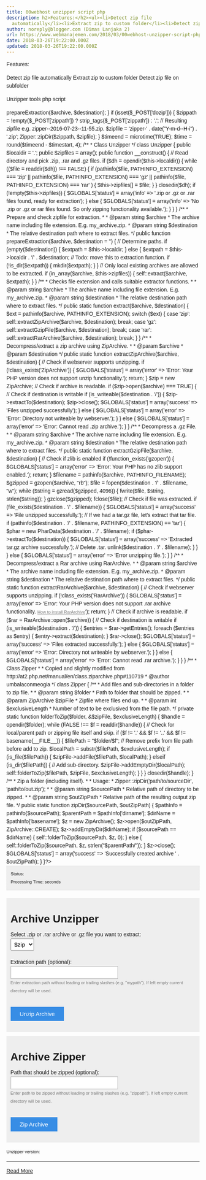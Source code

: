 ```yaml
---
title: 00webhost unzipper script php
description: h2>Features:</h2><ul><li>Detect zip file
  automatically</li><li>Extract zip to custom folder</li><li>Detect zip file on
author: noreply@blogger.com (Dimas Lanjaka 2)
url: https://www.webmanajemen.com/2018/03/00webhost-unzipper-script-php.html
date: 2018-03-26T19:22:00.000Z
updated: 2018-03-26T19:22:00.000Z
---
```


Features:

Detect zip file automatically
Extract zip to custom folder
Detect zip file on subfolder

Unzipper tools php script

<?php
/**
 * The Unzipper extracts .zip or .rar archives and .gz files on webservers.
 * It's handy if you do not have shell access. E.g. if you want to upload a lot
 * of files (php framework or image collection) as an archive to save time.
 * As of version 0.1.0 it also supports creating archives.
 *
 * @author  Andreas Tasch, at[tec], attec.at
 * @license GNU GPL v3
 * @package attec.toolbox
 * @version 0.1.1
 */
define('VERSION', '0.1.1');
$timestart = microtime(TRUE);
$GLOBALS['status'] = array();
$unzipper = new Unzipper;
if (isset($_POST['dounzip'])) {
  // Check if an archive was selected for unzipping.
  $archive = isset($_POST['zipfile']) ? strip_tags($_POST['zipfile']) : '';
  $destination = isset($_POST['extpath']) ? strip_tags($_POST['extpath']) : '';
  $unzipper->prepareExtraction($archive, $destination);
}
if (isset($_POST['dozip'])) {
  $zippath = !empty($_POST['zippath']) ? strip_tags($_POST['zippath']) : '.';
  // Resulting zipfile e.g. zipper--2016-07-23--11-55.zip.
  $zipfile = 'zipper-' . date("Y-m-d--H-i") . '.zip';
  Zipper::zipDir($zippath, $zipfile);
}
$timeend = microtime(TRUE);
$time = round($timeend - $timestart, 4);
/**
 * Class Unzipper
 */
class Unzipper {
  public $localdir = '.';
  public $zipfiles = array();
  public function __construct() {
    // Read directory and pick .zip, .rar and .gz files.
    if ($dh = opendir($this->localdir)) {
      while (($file = readdir($dh)) !== FALSE) {
        if (pathinfo($file, PATHINFO_EXTENSION) === 'zip'
          || pathinfo($file, PATHINFO_EXTENSION) === 'gz'
          || pathinfo($file, PATHINFO_EXTENSION) === 'rar'
        ) {
          $this->zipfiles[] = $file;
        }
      }
      closedir($dh);
      if (!empty($this->zipfiles)) {
        $GLOBALS['status'] = array('info' => '.zip or .gz or .rar files found, ready for extraction');
      }
      else {
        $GLOBALS['status'] = array('info' => 'No .zip or .gz or rar files found. So only zipping functionality available.');
      }
    }
  }
  /**
   * Prepare and check zipfile for extraction.
   *
   * @param string $archive
   *   The archive name including file extension. E.g. my_archive.zip.
   * @param string $destination
   *   The relative destination path where to extract files.
   */
  public function prepareExtraction($archive, $destination = '') {
    // Determine paths.
    if (empty($destination)) {
      $extpath = $this->localdir;
    }
    else {
      $extpath = $this->localdir . '/' . $destination;
      // Todo: move this to extraction function.
      if (!is_dir($extpath)) {
        mkdir($extpath);
      }
    }
    // Only local existing archives are allowed to be extracted.
    if (in_array($archive, $this->zipfiles)) {
      self::extract($archive, $extpath);
    }
  }
  /**
   * Checks file extension and calls suitable extractor functions.
   *
   * @param string $archive
   *   The archive name including file extension. E.g. my_archive.zip.
   * @param string $destination
   *   The relative destination path where to extract files.
   */
  public static function extract($archive, $destination) {
    $ext = pathinfo($archive, PATHINFO_EXTENSION);
    switch ($ext) {
      case 'zip':
        self::extractZipArchive($archive, $destination);
        break;
      case 'gz':
        self::extractGzipFile($archive, $destination);
        break;
      case 'rar':
        self::extractRarArchive($archive, $destination);
        break;
    }
  }
  /**
   * Decompress/extract a zip archive using ZipArchive.
   *
   * @param $archive
   * @param $destination
   */
  public static function extractZipArchive($archive, $destination) {
    // Check if webserver supports unzipping.
    if (!class_exists('ZipArchive')) {
      $GLOBALS['status'] = array('error' => 'Error: Your PHP version does not support unzip functionality.');
      return;
    }
    $zip = new ZipArchive;
    // Check if archive is readable.
    if ($zip->open($archive) === TRUE) {
      // Check if destination is writable
      if (is_writeable($destination . '/')) {
        $zip->extractTo($destination);
        $zip->close();
        $GLOBALS['status'] = array('success' => 'Files unzipped successfully');
      }
      else {
        $GLOBALS['status'] = array('error' => 'Error: Directory not writeable by webserver.');
      }
    }
    else {
      $GLOBALS['status'] = array('error' => 'Error: Cannot read .zip archive.');
    }
  }
  /**
   * Decompress a .gz File.
   *
   * @param string $archive
   *   The archive name including file extension. E.g. my_archive.zip.
   * @param string $destination
   *   The relative destination path where to extract files.
   */
  public static function extractGzipFile($archive, $destination) {
    // Check if zlib is enabled
    if (!function_exists('gzopen')) {
      $GLOBALS['status'] = array('error' => 'Error: Your PHP has no zlib support enabled.');
      return;
    }
    $filename = pathinfo($archive, PATHINFO_FILENAME);
    $gzipped = gzopen($archive, "rb");
    $file = fopen($destination . '/' . $filename, "w");
    while ($string = gzread($gzipped, 4096)) {
      fwrite($file, $string, strlen($string));
    }
    gzclose($gzipped);
    fclose($file);
    // Check if file was extracted.
    if (file_exists($destination . '/' . $filename)) {
      $GLOBALS['status'] = array('success' => 'File unzipped successfully.');
      // If we had a tar.gz file, let's extract that tar file.
      if (pathinfo($destination . '/' . $filename, PATHINFO_EXTENSION) == 'tar') {
        $phar = new PharData($destination . '/' . $filename);
        if ($phar->extractTo($destination)) {
          $GLOBALS['status'] = array('success' => 'Extracted tar.gz archive successfully.');
          // Delete .tar.
          unlink($destination . '/' . $filename);
        }
      }
    }
    else {
      $GLOBALS['status'] = array('error' => 'Error unzipping file.');
    }
  }
  /**
   * Decompress/extract a Rar archive using RarArchive.
   *
   * @param string $archive
   *   The archive name including file extension. E.g. my_archive.zip.
   * @param string $destination
   *   The relative destination path where to extract files.
   */
  public static function extractRarArchive($archive, $destination) {
    // Check if webserver supports unzipping.
    if (!class_exists('RarArchive')) {
      $GLOBALS['status'] = array('error' => 'Error: Your PHP version does not support .rar archive functionality. <a class="info" href="http://php.net/manual/en/rar.installation.php" target="_blank">How to install RarArchive</a>');
      return;
    }
    // Check if archive is readable.
    if ($rar = RarArchive::open($archive)) {
      // Check if destination is writable
      if (is_writeable($destination . '/')) {
        $entries = $rar->getEntries();
        foreach ($entries as $entry) {
          $entry->extract($destination);
        }
        $rar->close();
        $GLOBALS['status'] = array('success' => 'Files extracted successfully.');
      }
      else {
        $GLOBALS['status'] = array('error' => 'Error: Directory not writeable by webserver.');
      }
    }
    else {
      $GLOBALS['status'] = array('error' => 'Error: Cannot read .rar archive.');
    }
  }
}
/**
 * Class Zipper
 *
 * Copied and slightly modified from http://at2.php.net/manual/en/class.ziparchive.php#110719
 * @author umbalaconmeogia
 */
class Zipper {
  /**
   * Add files and sub-directories in a folder to zip file.
   *
   * @param string $folder
   *   Path to folder that should be zipped.
   *
   * @param ZipArchive $zipFile
   *   Zipfile where files end up.
   *
   * @param int $exclusiveLength
   *   Number of text to be exclusived from the file path.
   */
  private static function folderToZip($folder, &$zipFile, $exclusiveLength) {
    $handle = opendir($folder);
    while (FALSE !== $f = readdir($handle)) {
      // Check for local/parent path or zipping file itself and skip.
      if ($f != '.' && $f != '..' && $f != basename(__FILE__)) {
        $filePath = "$folder/$f";
        // Remove prefix from file path before add to zip.
        $localPath = substr($filePath, $exclusiveLength);
        if (is_file($filePath)) {
          $zipFile->addFile($filePath, $localPath);
        }
        elseif (is_dir($filePath)) {
          // Add sub-directory.
          $zipFile->addEmptyDir($localPath);
          self::folderToZip($filePath, $zipFile, $exclusiveLength);
        }
      }
    }
    closedir($handle);
  }
  /**
   * Zip a folder (including itself).
   *
   * Usage:
   *   Zipper::zipDir('path/to/sourceDir', 'path/to/out.zip');
   *
   * @param string $sourcePath
   *   Relative path of directory to be zipped.
   *
   * @param string $outZipPath
   *   Relative path of the resulting output zip file.
   */
  public static function zipDir($sourcePath, $outZipPath) {
    $pathInfo = pathinfo($sourcePath);
    $parentPath = $pathInfo['dirname'];
    $dirName = $pathInfo['basename'];
    $z = new ZipArchive();
    $z->open($outZipPath, ZipArchive::CREATE);
    $z->addEmptyDir($dirName);
    if ($sourcePath == $dirName) {
      self::folderToZip($sourcePath, $z, 0);
    }
    else {
      self::folderToZip($sourcePath, $z, strlen("$parentPath/"));
    }
    $z->close();
    $GLOBALS['status'] = array('success' => 'Successfully created archive ' . $outZipPath);
  }
}?>
<!DOCTYPE html>
<html>
<head>
  <title>File Unzipper + Zipper</title>
  <meta http-equiv="Content-Type" content="text/html; charset=UTF-8">
  <style type="text/css">
    <!--
    body {
      font-family: Arial, sans-serif;
      line-height: 150%;
    }
    label {
      display: block;
      margin-top: 20px;
    }
    fieldset {
      border: 0;
      background-color: #EEE;
      margin: 10px 0 10px 0;
    }
    .select {
      padding: 5px;
      font-size: 110%;
    }
    .status {
      margin: 0;
      margin-bottom: 20px;
      padding: 10px;
      font-size: 80%;
      background: #EEE;
      border: 1px dotted #DDD;
    }
    .status--ERROR {
      background-color: red;
      color: white;
      font-size: 120%;
    }
    .status--SUCCESS {
      background-color: green;
      font-weight: bold;
      color: white;
      font-size: 120%
    }
    .small {
      font-size: 0.7rem;
      font-weight: normal;
    }
    .version {
      font-size: 80%;
    }
    .form-field {
      border: 1px solid #AAA;
      padding: 8px;
      width: 280px;
    }
    .info {
      margin-top: 0;
      font-size: 80%;
      color: #777;
    }
    .submit {
      background-color: #378de5;
      border: 0;
      color: #ffffff;
      font-size: 15px;
      padding: 10px 24px;
      margin: 20px 0 20px 0;
      text-decoration: none;
    }
    .submit:hover {
      background-color: #2c6db2;
      cursor: pointer;
    }
    -->
  </style>
</head>
<body>
<p class="status status--<?php echo strtoupper(key($GLOBALS['status'])); ?>">
  Status: <?php echo reset($GLOBALS['status']); ?><br/>
  <span class="small">Processing Time: <?php echo $time; ?> seconds</span>
</p>
<form action="" method="POST">
  <fieldset>
    <h1>Archive Unzipper</h1>
    <label for="zipfile">Select .zip or .rar archive or .gz file you want to extract:</label>
    <select name="zipfile" size="1" class="select">
      <?php foreach ($unzipper->zipfiles as $zip) {
        echo "<option>$zip</option>";
      }
      ?>
    </select>
    <label for="extpath">Extraction path (optional):</label>
    <input type="text" name="extpath" class="form-field" />
    <p class="info">Enter extraction path without leading or trailing slashes (e.g. "mypath"). If left empty current directory will be used.</p>
    <input type="submit" name="dounzip" class="submit" value="Unzip Archive"/>
  </fieldset>
  <fieldset>
    <h1>Archive Zipper</h1>
    <label for="zippath">Path that should be zipped (optional):</label>
    <input type="text" name="zippath" class="form-field" />
    <p class="info">Enter path to be zipped without leading or trailing slashes (e.g. "zippath"). If left empty current directory will be used.</p>
    <input type="submit" name="dozip" class="submit" value="Zip Archive"/>
  </fieldset>
</form>
<p class="version">Unzipper version: <?php echo VERSION; ?></p>
</body>
</html><hr/> <a href="https://www.webmanajemen.com/2018/03/00webhost-unzipper-script-php.html" rel="follow" class="button" id="read-more">Read More</a>